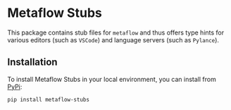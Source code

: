 # Metaflow Stubs

This package contains stub files for `metaflow` and thus offers type hints for various editors (such as `VSCode`) and language servers (such as `Pylance`).

## Installation

To install Metaflow Stubs in your local environment, you can install from [PyPi](https://pypi.org/project/metaflow-stubs/):

```sh
pip install metaflow-stubs
```
